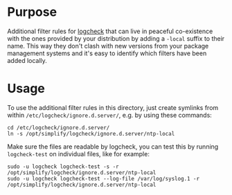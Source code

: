 Purpose
=======
Additional filter rules for [logcheck](http://logcheck.org) that can live in
peaceful co-existence with the ones provided by your distribution by adding a
`-local` suffix to their name. This way they don't clash with new versions from
your package management systems and it's easy to identify which filters have
been added locally.

Usage
=====
To use the additional filter rules in this directory, just create symlinks from
within `/etc/logcheck/ignore.d.server/`, e.g. by using these commands:

    cd /etc/logcheck/ignore.d.server/
    ln -s /opt/simplify/logcheck/ignore.d.server/ntp-local

Make sure the files are readable by logcheck, you can test this by running
`logcheck-test` on individual files, like for example:

    sudo -u logcheck logcheck-test -s -r /opt/simplify/logcheck/ignore.d.server/ntp-local
    sudo -u logcheck logcheck-test --log-file /var/log/syslog.1 -r /opt/simplify/logcheck/ignore.d.server/ntp-local
